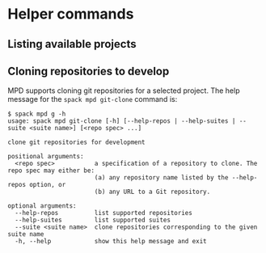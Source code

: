 # Helper commands

## Listing available projects

## Cloning repositories to develop

MPD supports cloning git repositories for a selected project.  The help message for the `spack mpd git-clone` command is:

```console
$ spack mpd g -h
usage: spack mpd git-clone [-h] [--help-repos | --help-suites | --suite <suite name>] [<repo spec> ...]

clone git repositories for development

positional arguments:
  <repo spec>           a specification of a repository to clone. The repo spec may either be:
                        (a) any repository name listed by the --help-repos option, or
                        (b) any URL to a Git repository.

optional arguments:
  --help-repos          list supported repositories
  --help-suites         list supported suites
  --suite <suite name>  clone repositories corresponding to the given suite name
  -h, --help            show this help message and exit
```
